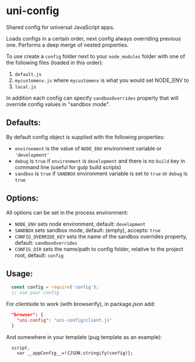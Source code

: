 uni-config
================

Shared config for universal JavaScript apps.

Loads configs in a certain order, next config always overriding previous one. Performs a deep merge of nested properties.

To use create a `config` folder next to your `node_modules` folder with one of the following files (loaded in this order):

  1. `default.js`
  2. `mycustomenv.js` where `mycustomenv` is what you would set NODE_ENV to
  3. `local.js`

In addition each config can specify `sandboxOverrides` property that will override config values in "sandbox mode".

## Defaults:

By default config object is supplied with the following properties:
  - `environment` is the value of `NODE_ENV` environment variable or `'development'`
  - `debug` is `true` if `environment` is `development` and there is no `build` key in command line (useful for gulp build scripts)
  - `sandbox` is `true` if `SANDBOX` environment variable is set to `true` or `debug` is `true`

## Options:

All options can be set in the process environment:
 - `NODE_ENV` sets node environment, default: `development`
 - `SANDBOX` sets sandbox mode, default: (empty), accepts: `true`
 - `CONFIG_OVERRIDE_KEY` sets the name of the sandbox overrides property, default: `sandboxOverrides`
 - `CONFIG_DIR` sets the name/path to config folder, relative to the project root, default: `config`

## Usage:

```javascript
  const config = require('config');
  // use your config
```

For clientside to work (with browserify), in package.json add:
```json
  "browser": {
    "uni-config": "uni-config/client.js"
  }
```

And somewhere in your template (pug template as an example):
```jade
  script.
    var __appConfig__=!{JSON.stringify(config)};
```
